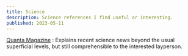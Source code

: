 ```yaml
---
title: Science
description: Science references I find useful or interesting.
published: 2023-05-11
---
```


[Quanta Magazine](https://www.quantamagazine.org/)
:   Explains recent science news beyond the usual superficial levels,
    but still comprehensible to the interested layperson.
